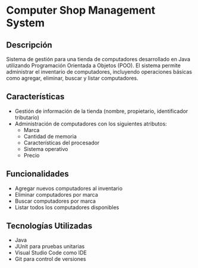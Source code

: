 # Computer Shop Management System

## Descripción
Sistema de gestión para una tienda de computadores desarrollado en Java utilizando Programación Orientada a Objetos (POO). El sistema permite administrar el inventario de computadores, incluyendo operaciones básicas como agregar, eliminar, buscar y listar computadores.

## Características
- Gestión de información de la tienda (nombre, propietario, identificador tributario)
- Administración de computadores con los siguientes atributos:
  - Marca
  - Cantidad de memoria
  - Características del procesador
  - Sistema operativo
  - Precio

## Funcionalidades
- Agregar nuevos computadores al inventario
- Eliminar computadores por marca
- Buscar computadores por marca
- Listar todos los computadores disponibles

## Tecnologías Utilizadas
- Java
- JUnit para pruebas unitarias
- Visual Studio Code como IDE
- Git para control de versiones

